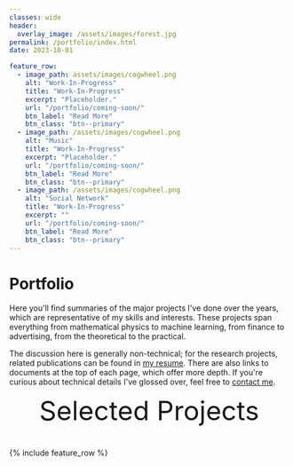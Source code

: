 ```yaml
---
classes: wide
header:
  overlay_image: /assets/images/forest.jpg
permalink: /portfolio/index.html
date: 2023-10-01

feature_row:
  - image_path: assets/images/cogwheel.png
    alt: "Work-In-Progress"
    title: "Work-In-Progress"
    excerpt: "Placeholder."
    url: "/portfolio/coming-soon/"
    btn_label: "Read More"
    btn_class: "btn--primary"	
  - image_path: /assets/images/cogwheel.png
    alt: "Music"
    title: "Work-In-Progress"
    excerpt: "Placeholder."
    url: "/portfolio/coming-soon/"
    btn_label: "Read More"
    btn_class: "btn--primary"	
  - image_path: /assets/images/cogwheel.png
    alt: "Social Network"
    title: "Work-In-Progress"
    excerpt: ""
    url: "/portfolio/coming-soon/"
    btn_label: "Read More"
    btn_class: "btn--primary"
---
```


# Portfolio

Here you'll find summaries of the major projects I've done over the years, which
are representative of my skills and interests. These projects span everything
from mathematical physics to machine learning, from finance to advertising, from
the theoretical to the practical.

The discussion here is generally non-technical; for the research projects,
related publications can be found in [my resume][1]. There are also links to
documents at the top of each page, which offer more depth. If you're curious
about technical details I've glossed over, feel free to [contact me][2].


<div style="margin-bottom:1cm" align="center"><font size="55">Selected Projects</font></div>

{% include feature_row %}

<!------------------------------- FOOTER --------------------------------->

[1]: /assets/docs/resume.pdf

[2]: mailto:victorbieszka@gmail.com

